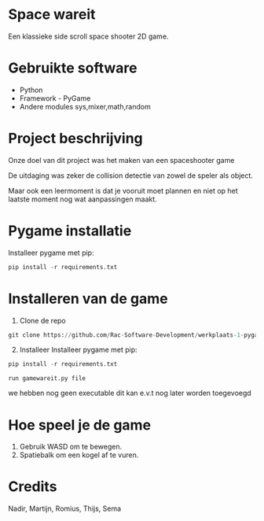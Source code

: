 # Space wareit

Een klassieke side scroll space shooter 2D game.



# Gebruikte software

* Python
* Framework - PyGame
* Andere modules sys,mixer,math,random

# Project beschrijving

Onze doel van dit project was het maken van een spaceshooter game 

De uitdaging was zeker de collision detectie van zowel de speler als object.

Maar ook een leermoment is dat je vooruit moet plannen en niet op het laatste moment nog wat aanpassingen maakt.

# Pygame installatie

Installeer pygame met pip:
    
```python
pip install -r requirements.txt
```
# Installeren van de game

1. Clone de repo 

```python
git clone https://github.com/Rac-Software-Development/werkplaats-1-pygame-wareit
```

2. Installeer 
Installeer pygame met pip:
    
```python
pip install -r requirements.txt
```

```
run gamewareit.py file
```

we hebben nog geen executable dit kan e.v.t nog later worden toegevoegd


# Hoe speel je de game

1. Gebruik WASD om te bewegen.
2. Spatiebalk om een kogel af te vuren. 

# Credits

Nadir, Martijn, Romius, Thijs, Sema
